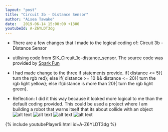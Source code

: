```yaml
---
layout: "post"
title: "Circuit 3b - Distance Sensor"
author: "Aisea Tawake"
date:   2019-06-14 15:00:00 +1300
youtubeId: A-Z6YLDT3dg
---
```

* There are a few changes that I made to the logical coding of: Circuit 3b - Distance Sensor

* utilising code from SIK_Circuit_1c-distance_sensor. The source code was provided by
 [Spark Fun](https://learn.sparkfun.com/tutorials/sparkfun-inventors-kit-experiment-guide---v40/circuit-3b-distance-sensor)

* I had made change to the three if statements provide. if( distance <= 5){ turn the rgb red}; else if( distance >= 10 && distance <= 20){ turn the
  rgb light yellow}; else if(distance is more than 20){ turn the rgb light green}.
   
* Reflection: I did it this way because it looked more logical to me than the default coding provided. This could be used a project where I
am building a robot that warns itself that its about collide with an object
![alt text](http://kate.ict.op.ac.nz/~tawaab1/Embedded%20Systems%20Portfolio/images/d9.png "image")
![alt text](http://kate.ict.op.ac.nz/~tawaab1/Embedded%20Systems%20Portfolio/images/d91.png "image")
![alt text](http://kate.ict.op.ac.nz/~tawaab1/Embedded%20Systems%20Portfolio/images/c9.png "image")
![alt text](http://kate.ict.op.ac.nz/~tawaab1/Embedded%20Systems%20Portfolio/images/c9a.png "image")

{% include youtubePlayer9.html id=A-Z6YLDT3dg %}
